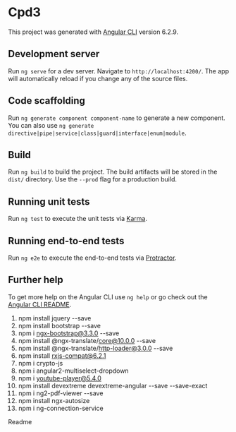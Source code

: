# Cpd3

This project was generated with [Angular CLI](https://github.com/angular/angular-cli) version 6.2.9.

## Development server

Run `ng serve` for a dev server. Navigate to `http://localhost:4200/`. The app will automatically reload if you change any of the source files.

## Code scaffolding

Run `ng generate component component-name` to generate a new component. You can also use `ng generate directive|pipe|service|class|guard|interface|enum|module`.

## Build

Run `ng build` to build the project. The build artifacts will be stored in the `dist/` directory. Use the `--prod` flag for a production build.

## Running unit tests

Run `ng test` to execute the unit tests via [Karma](https://karma-runner.github.io).

## Running end-to-end tests

Run `ng e2e` to execute the end-to-end tests via [Protractor](http://www.protractortest.org/).

## Further help

To get more help on the Angular CLI use `ng help` or go check out the [Angular CLI README](https://github.com/angular/angular-cli/blob/master/README.md).


1. npm install jquery --save 
2. npm install bootstrap --save
3. npm i ngx-bootstrap@3.3.0 --save  
4. npm install @ngx-translate/core@10.0.0 --save
5. npm install @ngx-translate/http-loader@3.0.0 --save
6. npm install rxjs-compat@6.2.1
7. npm i crypto-js
8. npm i angular2-multiselect-dropdown
9. npm i youtube-player@5.4.0
10. npm install devextreme devextreme-angular --save --save-exact
11. npm i ng2-pdf-viewer --save
12. npm install ngx-autosize
13. npm i ng-connection-service
<!-- for error of stream in jszip lib after adding dx libraries -->
Readme